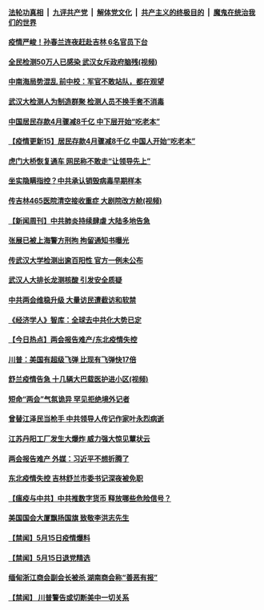 

####  [法轮功真相](../../../../basic/blob/master/README.md?t=05171206) &nbsp;|&nbsp; [九评共产党](../../../../9ping.md/blob/master/README.md?t=05171206) &nbsp;|&nbsp; [解体党文化](../../../../jtdwh.md/blob/master/README.md?t=05171206)  &nbsp;|&nbsp; [共产主义的终极目的](../../../../gczydzjmd.md/blob/master/README.md?t=05171206) &nbsp;|&nbsp; [魔鬼在统治我们的世界](../../../../mgztzwmdsj.md/blob/master/README.md?t=05171206) 

#### [疫情严峻！孙春兰连夜赶赴吉林 6名官员下台](../pages/prog204/a102849030.md?t=05171206) 

#### [全民检测50万人已感染 武汉女斥政府脑残(视频)](../pages/prog204/a102848974.md?t=05171206) 

#### [中南海局势混乱 前中校：军官不敢站队，都在观望](../pages/prog204/a102848968.md?t=05171206) 

#### [武汉大检测人为制造群聚 检测人员不换手套不消毒](../pages/prog204/a102848780.md?t=05171206) 

#### [中国居民存款4月骤减8千亿 中下层开始“吃老本”](../pages/prog204/a102848793.md?t=05171206) 

#### [【疫情更新15】居民存款4月骤减8千亿 中国人开始“吃老本”](../pages/prog204/a102843601.md?t=05171206) 

#### [虎门大桥恢复通车 网民称不敢走“让领导先上”](../pages/prog204/a102848829.md?t=05171206) 

#### [坐实隐瞒指控？中共承认销毁病毒早期样本](../pages/prog204/a102848803.md?t=05171206) 

#### [传吉林465医院清空接收重症 大剧院改方舱(视频)](../pages/prog204/a102848726.md?t=05171206) 

#### [【新闻周刊】中共肺炎持续肆虐 大陆多地告急](../pages/prog204/a102848863.md?t=05171206) 

#### [张展已被上海警方刑拘 拘留通知书曝光](../pages/prog204/a102848806.md?t=05171206) 

#### [传武汉大学检测出逾百阳性 官方一例未公布](../pages/prog204/a102848718.md?t=05171206) 

#### [武汉人大排长龙测核酸 引发安全质疑](../pages/prog204/a102848651.md?t=05171206) 

#### [中共两会维稳升级 大量访民遭截访和软禁](../pages/prog204/a102848633.md?t=05171206) 

#### [《经济学人》智库：全球去中共化大势已定](../pages/prog204/a102848535.md?t=05171206) 

#### [【今日热点】两会报告难产/东北疫情失控](../pages/prog204/a102848500.md?t=05171206) 

#### [川普：美国有超级飞弹 比现有飞弹快17倍](../pages/prog204/a102848502.md?t=05171206) 

#### [舒兰疫情告急 十几辆大巴载医护进小区(视频)](../pages/prog204/a102848463.md?t=05171206) 

#### [短命“两会”气氛诡异 罕见拒绝境外记者](../pages/prog204/a102848417.md?t=05171206) 

#### [曾替江泽民当枪手 中共领导人传记作家叶永烈病逝](../pages/prog204/a102848302.md?t=05171206) 

#### [江苏丹阳工厂发生大爆炸 威力强大惊见蕈状云](../pages/prog204/a102848253.md?t=05171206) 

#### [两会报告难产 外媒：习近平不想折腾了](../pages/prog204/a102848251.md?t=05171206) 

#### [东北疫情失控 吉林舒兰市委书记深夜被免职](../pages/prog204/a102848245.md?t=05171206) 

#### [【瘟疫与中共】中共推数字货币 释放哪些危险信号？](../pages/prog204/a102847821.md?t=05171206) 

#### [美国国会大厦飘扬国旗 致敬李洪志先生](../pages/prog204/a102848193.md?t=05171206) 


#### [【禁闻】5月15日疫情爆料](../pages/prog204/a102848149.md?t=05171206) 

#### [【禁闻】5月15日退党精选](../pages/prog204/a102848131.md?t=05171206) 

#### [缅甸浙江商会副会长被杀 湖南商会称“善恶有报”](../pages/prog204/a102847954.md?t=05171206) 

#### [【禁闻】 川普警告或切断美中一切关系](../pages/prog204/a102848012.md?t=05171206) 

